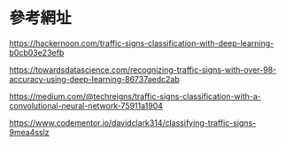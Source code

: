 # 參考網址

https://hackernoon.com/traffic-signs-classification-with-deep-learning-b0cb03e23efb

https://towardsdatascience.com/recognizing-traffic-signs-with-over-98-accuracy-using-deep-learning-86737aedc2ab

https://medium.com/@techreigns/traffic-signs-classification-with-a-convolutional-neural-network-75911a1904

https://www.codementor.io/davidclark314/classifying-traffic-signs-9mea4sslz

